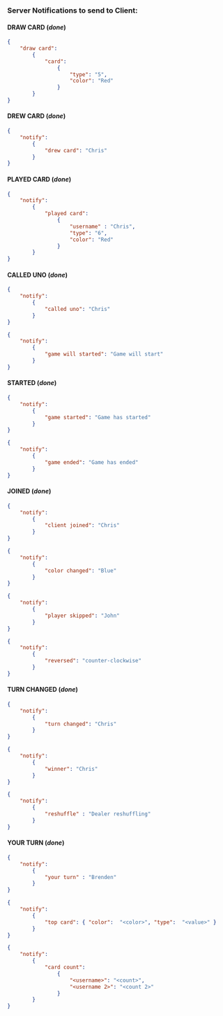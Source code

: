 ### Server Notifications to send to Client:

#### DRAW CARD (_**done**_)

```json
{
    "draw card": 
        {
            "card":
                {
                    "type": "5",
                    "color": "Red"
                }
        }
}
```

#### DREW CARD (_**done**_)

```json
{
    "notify":
        {
            "drew card": "Chris"
        }
}
```
#### PLAYED CARD (_**done**_)

```json
{
    "notify":
        {
            "played card": 
                {
                    "username" : "Chris",
                    "type": "6",
                    "color": "Red"
                }
        }
}
```

#### CALLED UNO (_**done**_)

```json
{
    "notify":
        {
            "called uno": "Chris"
        }
}
```

```json
{
    "notify":
        {
            "game will started": "Game will start"
        }
}
```

#### STARTED (_**done**_)

```json
{
    "notify":
        {
            "game started": "Game has started"
        }
}
```

```json
{
    "notify":
        {
            "game ended": "Game has ended"
        }
}
```

#### JOINED (_**done**_)

```json
{
    "notify":
        {
            "client joined": "Chris"
        }
}
```

```json
{
    "notify":
        {
            "color changed": "Blue"
        }
}
```

```json
{
    "notify":
        {
            "player skipped": "John"
        }
}
```

```json
{
    "notify":
        {
            "reversed": "counter-clockwise"
        }
}
```

#### TURN CHANGED (_**done**_)

```json
{
    "notify":
        {
            "turn changed": "Chris"
        }
}
```

```json
{
    "notify":
        {
            "winner": "Chris"
        }
}
```

```json
{
    "notify":
        {
            "reshuffle" : "Dealer reshuffling"
        }
}
```

#### YOUR TURN (_**done**_)

```json
{
    "notify":
        {
            "your turn" : "Brenden"
        }
}
```

```json
{
    "notify": 
        {
            "top card": { "color":  "<color>", "type":  "<value>" }
        }
}
```

```json
{
    "notify": 
        {
            "card count": 
                {
                    "<username>": "<count>",
                    "<username 2>": "<count 2>"
                }
        }
}
```